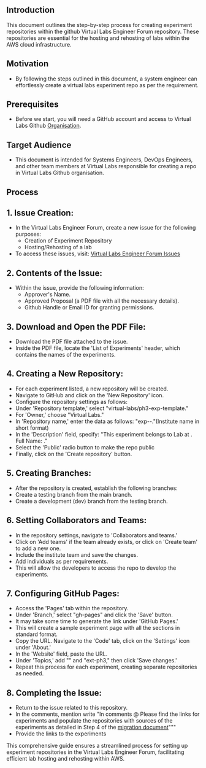 ## Introduction 
This document outlines the step-by-step process for creating experiment repositories within the github Virtual Labs Engineer Forum repository. 
These repositories are essential for the hosting and rehosting of labs within the AWS cloud infrastructure.

## Motivation
- By following the steps outlined in this document, a system engineer can effortlessly create a virtual labs experiment repo as per the requirement.

## Prerequisites
- Before we start, you will need a GitHub account and access to Virtual Labs Github [Organisation](https://github.com/virtual-labs).

## Target Audience 
- This document is intended for Systems Engineers, DevOps Engineers, and other team members at Virtual Labs responsible for creating a repo in Virtual Labs Github organisation.

## Process
## 1. Issue Creation:
- In the Virtual Labs Engineer Forum, create a new issue for the following purposes:
   - Creation of Experiment Repository
   - Hosting/Rehosting of a lab
- To access these issues, visit: [Virtual Labs Engineer Forum Issues](https://github.com/virtual-labs/engineers-forum/issues)

## 2. Contents of the Issue:
- Within the issue, provide the following information:
  - Approver's Name.
  - Approved Proposal (a PDF file with all the necessary details).
  - Github Handle or Email ID for granting permissions.
 
## 3. Download and Open the PDF File:
- Download the PDF file attached to the issue.
- Inside the PDF file, locate the 'List of Experiments' header, which contains the names of the experiments.

## 4. Creating a New Repository:
- For each experiment listed, a new repository will be created.
- Navigate to GitHub and click on the 'New Repository' icon.
- Configure the repository settings as follows:
- Under 'Repository template,' select "virtual-labs/ph3-exp-template."
- For 'Owner,' choose "Virtual Labs."
- In 'Repository name,' enter the data as follows: "exp-<experiment name>-<institute name>."(Institute name in short format)
- In the 'Description' field, specify: "This experiment belongs to <Labname> Lab at <institutename>. Full Name: <Experiment Full name>."
- Select the 'Public' radio button to make the repo public
- Finally, click on the 'Create repository' button.

## 5. Creating Branches:
- After the repository is created, establish the following branches:
- Create a testing branch from the main branch.
- Create a development (dev) branch from the testing branch.

## 6. Setting Collaborators and Teams:
- In the repository settings, navigate to 'Collaborators and teams.'
- Click on 'Add teams' if the team already exists, or click on 'Create team' to add a new one.
- Include the institute team and save the changes.
- Add individuals as per requirements.
- This will allow the developers to access the repo to develop the experiments.

## 7. Configuring GitHub Pages:
- Access the 'Pages' tab within the repository.
- Under 'Branch,' select "gh-pages" and click the 'Save' button.
- It may take some time to generate the link under 'GitHub Pages.'
- This will create a sample experiment page with all the sections in standard format.
- Copy the URL. Navigate to the 'Code' tab, click on the 'Settings' icon under 'About.'
- In the 'Website' field, paste the URL.
- Under 'Topics,' add "<institute name>" and "ext-ph3," then click 'Save changes.'
- Repeat this process for each experiment, creating separate repositories as needed.

## 8. Completing the Issue:
- Return to the issue related to this repository.
- In the comments, mention write "In comments @<institute name> Please find the links for **<lab Name>** experiments and populate the repositories with sources of the experiments as detailed in Step 4 of the [migration document](https://github.com/virtual-labs/engineers-forum/blob/master/migration-process.md)"""
- Provide the links to the experiments

This comprehensive guide ensures a streamlined process for setting up experiment repositories in the Virtual Labs Engineer Forum, 
facilitating efficient lab hosting and rehosting within AWS.









